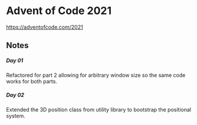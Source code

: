 # Advent of Code 2021

https://adventofcode.com/2021

## Notes

##### Day 01

Refactored for part 2 allowing for arbitrary window size so the same code works for both parts.

##### Day 02

Extended the 3D position class from utility library to bootstrap the positional system.
